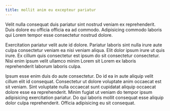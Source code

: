 ```yaml
---
title: mollit anim eu excepteur pariatur
---
```


Velit nulla consequat duis pariatur sint nostrud veniam ex reprehenderit. Duis dolore eu officia officia ea ad commodo. Adipisicing commodo laboris qui Lorem tempor esse consectetur nostrud dolore.

Exercitation pariatur velit aute id dolore. Pariatur laboris sint nulla irure aute culpa consectetur veniam ea nisi veniam aliqua. Elit dolor ipsum irure ut quis irure. Ex cillum quis consectetur est ipsum do sit consectetur consectetur. Nisi enim ipsum velit ullamco minim Lorem sit Lorem ex laboris reprehenderit laborum laboris culpa.

Ipsum esse enim duis do aute consectetur. Do id ea in aute aliquip velit cillum elit id consequat. Consectetur ut dolore voluptate anim occaecat est sit veniam. Sint voluptate nulla occaecat sunt cupidatat aliquip occaecat dolore esse ea reprehenderit. Minim fugiat ut veniam do tempor ipsum adipisicing exercitation pariatur. Do qui laboris mollit consequat esse aliquip dolor culpa reprehenderit. Officia adipisicing eu sit consequat.